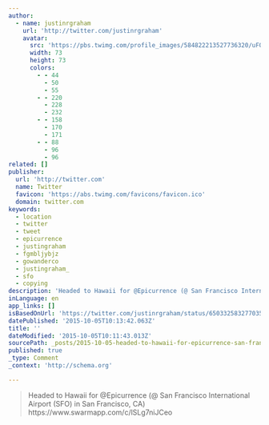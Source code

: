 ```yaml
---
author:
  - name: justinrgraham
    url: 'http://twitter.com/justinrgraham'
    avatar:
      src: 'https://pbs.twimg.com/profile_images/584822213527736320/uFOmBLw6_bigger.jpg'
      width: 73
      height: 73
      colors:
        - - 44
          - 50
          - 55
        - - 220
          - 228
          - 232
        - - 158
          - 170
          - 171
        - - 88
          - 96
          - 96
related: []
publisher:
  url: 'http://twitter.com'
  name: Twitter
  favicon: 'https://abs.twimg.com/favicons/favicon.ico'
  domain: twitter.com
keywords:
  - location
  - twitter
  - tweet
  - epicurrence
  - justingraham
  - fgmbljybjz
  - gowanderco
  - justingraham_
  - sfo
  - copying
description: 'Headed to Hawaii for @Epicurrence (@ San Francisco International Airport (SFO) in San Francisco, CA) https://www.swarmapp.com/c/lSLg7niJCeo'
inLanguage: en
app_links: []
isBasedOnUrl: 'https://twitter.com/justinrgraham/status/650332583277035520'
datePublished: '2015-10-05T10:13:42.063Z'
title: ''
dateModified: '2015-10-05T10:11:43.013Z'
sourcePath: _posts/2015-10-05-headed-to-hawaii-for-epicurrence-san-francisco-internati.md
published: true
_type: Comment
_context: 'http://schema.org'

---
```

> Headed to Hawaii for &commat;Epicurrence &lpar;&commat; San Francisco International Airport &lpar;SFO&rpar; in San Francisco&comma; CA&rpar; https&colon;&sol;&sol;www&period;swarmapp&period;com&sol;c&sol;lSLg7niJCeo